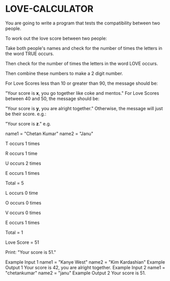 # LOVE-CALCULATOR
You are going to write a program that tests the compatibility between two people.

To work out the love score between two people:

Take both people's names and check for the number of times the letters in the word TRUE occurs. 

Then check for the number of times the letters in the word LOVE occurs. 

Then combine these numbers to make a 2 digit number.

For Love Scores less than 10 or greater than 90, the message should be:

"Your score is **x**, you go together like coke and mentos."
For Love Scores between 40 and 50, the message should be:

"Your score is **y**, you are alright together."
Otherwise, the message will just be their score. e.g.:

"Your score is **z**."
e.g.

name1 = "Chetan Kumar"
name2 = "Janu"

T occurs 1 times

R occurs 1 time

U occurs 2 times

E occurs 1 times

Total = 5

L occurs 0 time

O occurs 0 times

V occurs 0 times

E occurs 1 times

Total = 1

Love Score = 51

Print: "Your score is 51."

Example Input 1
name1 = "Kanye West"
name2 = "Kim Kardashian"
Example Output 1
Your score is 42, you are alright together.
Example Input 2
name1 = "chetankumar"
name2 = "janu"
Example Output 2
Your score is 51.
